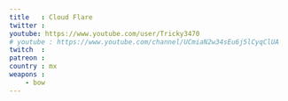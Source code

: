 ```yaml
---
title   : Cloud Flare
twitter :
youtube: https://www.youtube.com/user/Tricky3470
# youtube : https://www.youtube.com/channel/UCmiaN2w34sEu6j5lCyqClUA
twitch  :
patreon :
country : mx
weapons :
    - bow
---
```


